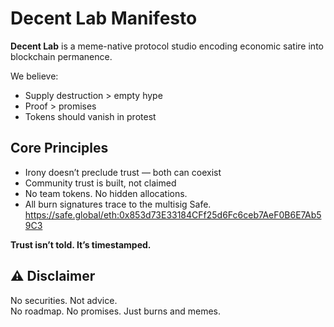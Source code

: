 # Decent Lab Manifesto

**Decent Lab** is a meme-native protocol studio encoding economic satire into blockchain permanence.

We believe:

- Supply destruction > empty hype  
- Proof > promises  
- Tokens should vanish in protest

## Core Principles

- Irony doesn’t preclude trust — both can coexist  
- Community trust is built, not claimed  
- No team tokens. No hidden allocations.  
- All burn signatures trace to the multisig Safe. https://safe.global/eth:0x853d73E33184CFf25d6Fc6ceb7AeF0B6E7Ab59C3

**Trust isn’t told. It’s timestamped.**

## ⚠️ Disclaimer

No securities. Not advice.  
No roadmap. No promises. Just burns and memes.
